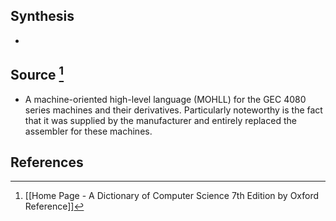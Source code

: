 ## Synthesis
- 
## Source [^1]
- A machine-oriented high-level language (MOHLL) for the GEC 4080 series machines and their derivatives. Particularly noteworthy is the fact that it was supplied by the manufacturer and entirely replaced the assembler for these machines.
## References

[^1]: [[Home Page - A Dictionary of Computer Science 7th Edition by Oxford Reference]]